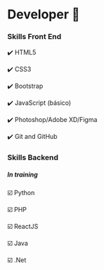 # Developer :rocket: #

### Skills Front End ###

:heavy_check_mark: HTML5

:heavy_check_mark: CSS3

:heavy_check_mark: Bootstrap

:heavy_check_mark: JavaScript (básico)

:heavy_check_mark: Photoshop/Adobe XD/Figma

:heavy_check_mark: Git and GitHub



### Skills Backend ###

##### In training ######

:ballot_box_with_check: Python

:ballot_box_with_check: PHP

:ballot_box_with_check: ReactJS

:ballot_box_with_check: Java

:ballot_box_with_check: .Net




